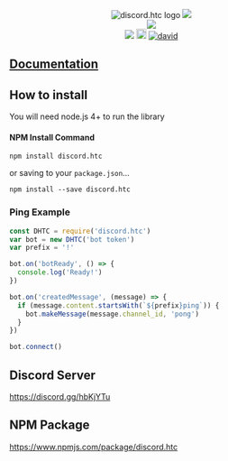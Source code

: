 <p align="center">
    <img src="https://cdn.discordapp.com/attachments/216763379535052801/234375516742746112/Untitled-1.png" alt="discord.htc logo">
<a href="https://travis-ci.org/nekonez/discord.htc"><img src="https://img.shields.io/travis/nekonez/discord.htc/master.svg?style=flat-square"></a>
<br>
<a href="https://nodei.co/npm/discord.htc/"><img src="https://nodei.co/npm/discord.htc.png?downloads=true&downloadRank=true&stars=true"></a>
<br>
<a href="https://discord.gg/QNPTRQ9"><img src="https://img.shields.io/badge/discord-discord.htc%20server-blue.svg?style=flat-square"></a>
<a href="https://www.npmjs.com/package/discord.htc"><img src="https://img.shields.io/npm/v/discord.htc.svg?style=flat-square" alt="npm version" height="18"></a> <a  href="https://david-dm.org/nekonez/discord.htc"><img src="https://img.shields.io/david/nekonez/discord.htc.svg?style=flat-square" alt="david"></a>
<br>
</p>


## [Documentation](https://github.com/nekonez/discord.htc/wiki)


## How to install

You will need node.js 4+ to run the library


#### NPM Install Command

```
npm install discord.htc
```

or saving to your `package.json`...

```
npm install --save discord.htc
```

### Ping Example

```js
const DHTC = require('discord.htc')
var bot = new DHTC('bot token')
var prefix = '!'

bot.on('botReady', () => {
  console.log('Ready!')
})

bot.on('createdMessage', (message) => {
  if (message.content.startsWith(`${prefix}ping`)) {
    bot.makeMessage(message.channel_id, 'pong')
  }
})

bot.connect()
```

## Discord Server

https://discord.gg/hbKjYTu

## NPM Package

https://www.npmjs.com/package/discord.htc
